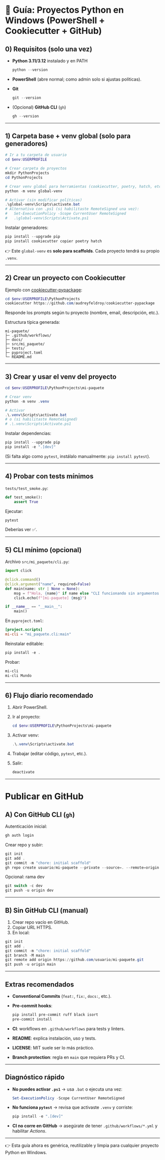 # 🚀 Guía: Proyectos Python en Windows (PowerShell + Cookiecutter + GitHub)

## 0) Requisitos (solo una vez)

* **Python 3.11/3.12** instalado y en PATH

  ```powershell
  python --version
  ```
* **PowerShell** (abre normal; como admin solo si ajustas políticas).
* **Git**

  ```powershell
  git --version
  ```
* (Opcional) **GitHub CLI** (`gh`)

  ```powershell
  gh --version
  ```

---

## 1) Carpeta base + venv global (solo para generadores)

```powershell
# Ir a tu carpeta de usuario
cd $env:USERPROFILE

# Crear carpeta de proyectos
mkdir PythonProjects
cd PythonProjects

# Crear venv global para herramientas (cookiecutter, poetry, hatch, etc.)
python -m venv global-venv

# Activar (sin modificar políticas)
.\global-venv\Scripts\activate.bat
# Alternativa con .ps1 (si habilitaste RemoteSigned una vez):
#   Set-ExecutionPolicy -Scope CurrentUser RemoteSigned
#   .\global-venv\Scripts\Activate.ps1
```

Instalar generadores:

```powershell
pip install --upgrade pip
pip install cookiecutter copier poetry hatch
```

👉 Este `global-venv` es **solo para scaffolds**. Cada proyecto tendrá su propio `.venv`.

---

## 2) Crear un proyecto con Cookiecutter

Ejemplo con [cookiecutter-pypackage](https://github.com/audreyfeldroy/cookiecutter-pypackage):

```powershell
cd $env:USERPROFILE\PythonProjects
cookiecutter https://github.com/audreyfeldroy/cookiecutter-pypackage
```

Responde los prompts según tu proyecto (nombre, email, descripción, etc.).

Estructura típica generada:

```
mi-paquete/
├─ .github/workflows/
├─ docs/
├─ src/mi_paquete/
├─ tests/
├─ pyproject.toml
└─ README.md
```

---

## 3) Crear y usar el venv del proyecto

```powershell
cd $env:USERPROFILE\PythonProjects\mi-paquete

# Crear venv
python -m venv .venv

# Activar
.\.venv\Scripts\activate.bat
# o (si habilitaste RemoteSigned)
# .\.venv\Scripts\Activate.ps1
```

Instalar dependencias:

```powershell
pip install --upgrade pip
pip install -e ".[dev]"
```

(Si falta algo como `pytest`, instálalo manualmente: `pip install pytest`).

---

## 4) Probar con tests mínimos

`tests/test_smoke.py`:

```python
def test_smoke():
    assert True
```

Ejecutar:

```powershell
pytest
```

Deberías ver ✅.

---

## 5) CLI mínimo (opcional)

Archivo `src/mi_paquete/cli.py`:

```python
import click

@click.command()
@click.argument("name", required=False)
def main(name: str | None = None):
    msg = f"Hola, {name}" if name else "CLI funcionando sin argumentos."
    click.echo(f"[mi-paquete] {msg}")

if __name__ == "__main__":
    main()
```

En `pyproject.toml`:

```toml
[project.scripts]
mi-cli = "mi_paquete.cli:main"
```

Reinstalar editable:

```powershell
pip install -e .
```

Probar:

```powershell
mi-cli
mi-cli Mundo
```

---

## 6) Flujo diario recomendado

1. Abrir PowerShell.
2. Ir al proyecto:

   ```powershell
   cd $env:USERPROFILE\PythonProjects\mi-paquete
   ```
3. Activar venv:

   ```powershell
   .\.venv\Scripts\activate.bat
   ```
4. Trabajar (editar código, `pytest`, etc.).
5. Salir:

   ```powershell
   deactivate
   ```

---

# Publicar en GitHub

## A) Con GitHub CLI (`gh`)

Autenticación inicial:

```powershell
gh auth login
```

Crear repo y subir:

```powershell
git init
git add .
git commit -m "chore: initial scaffold"
gh repo create usuario/mi-paquete --private --source=. --remote=origin --push
```

Opcional: rama dev

```powershell
git switch -c dev
git push -u origin dev
```

---

## B) Sin GitHub CLI (manual)

1. Crear repo vacío en GitHub.
2. Copiar URL HTTPS.
3. En local:

```powershell
git init
git add .
git commit -m "chore: initial scaffold"
git branch -M main
git remote add origin https://github.com/usuario/mi-paquete.git
git push -u origin main
```

---

## Extras recomendados

* **Conventional Commits** (`feat:`, `fix:`, `docs:`, etc.).
* **Pre-commit hooks**:

  ```powershell
  pip install pre-commit ruff black isort
  pre-commit install
  ```
* **CI**: workflows en `.github/workflows` para tests y linters.
* **README**: explica instalación, uso y tests.
* **LICENSE**: MIT suele ser lo más práctico.
* **Branch protection**: regla en `main` que requiera PRs y CI.

---

## Diagnóstico rápido

* **No puedes activar `.ps1`** → usa `.bat` o ejecuta una vez:

  ```powershell
  Set-ExecutionPolicy -Scope CurrentUser RemoteSigned
  ```
* **No funciona `pytest`** → revisa que activaste `.venv` y corriste:

  ```powershell
  pip install -e ".[dev]"
  ```
* **CI no corre en GitHub** → asegúrate de tener `.github/workflows/*.yml` y habilitar *Actions*.

---

👉 Esta guía ahora es genérica, reutilizable y limpia para cualquier proyecto Python en Windows.
